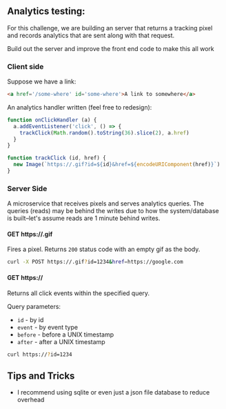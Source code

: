 ## Analytics testing:

For this challenge, we are building an server that returns a tracking pixel and records analytics that are sent along with that request.


Build out the server and improve the front end code to make this all work

### Client side

Suppose we have a link:

```html
<a href='/some-where' id='some-where'>A link to somewhere</a>
```


An analytics handler written (feel free to redesign):

```js
function onClickHandler (a) {
  a.addEventListener('click', () => {
    trackClick(Math.random().toString(36).slice(2), a.href)
  }
}

function trackClick (id, href) {
  new Image(`https://.gif?id=${id}&href=${encodeURIComponent(href)}`)
}
```


### Server Side

A microservice that receives pixels and serves analytics queries.
The queries (reads) may be behind the writes due to how the system/database is built–let's assume reads are 1 minute behind writes.

#### GET https://.gif

Fires a pixel.
Returns `200` status code with an empty gif as the body.

```bash
curl -X POST https://.gif?id=1234&href=https://google.com
```

#### GET https://

Returns all click events within the specified query.

Query parameters:

- `id` - by id
- `event` - by event type
- `before` - before a UNIX timestamp
- `after` - after a UNIX timestamp

```bash
curl https://?id=1234
```


## Tips and Tricks

- I recommend using sqlite or even just a json file database to reduce overhead
